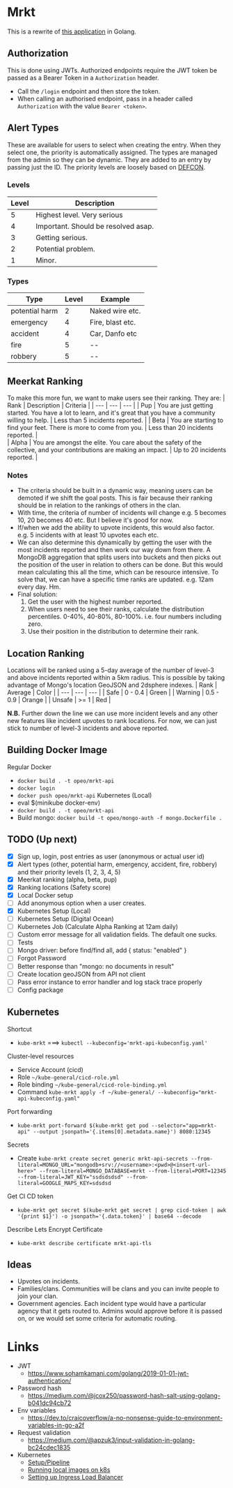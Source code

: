 # Mrkt
This is a rewrite of [this application](https://github.com/OpeOnikute/safety-alert-api) in Golang. 

## Authorization
This is done using JWTs. Authorized endpoints require the JWT token be passed as a Bearer Token in a `Authorization` header.
- Call the `/login` endpoint and then store the token.
- When calling an authorised endpoint, pass in a header called `Authorization` with the value `Bearer <token>`.

## Alert Types
These are available for users to select when creating the entry. When they select one, the priority is automatically assigned. The types are managed from the admin so they can be dynamic. They are added to an entry by passing just the ID.
The priority levels are loosely based on [DEFCON](https://en.wikipedia.org/wiki/DEFCON). 

### Levels
| Level |       Description                     | 
| ---   |          ---                          | 
| 5     | Highest level. Very serious           | 
| 4     | Important. Should be resolved asap.   | 
| 3     | Getting serious.                      | 
| 2     | Potential problem.                    | 
| 1     | Minor.                                | 

### Types
| Type | Level  | Example  | 
| ---  | ---    |    ---       |
| potential harm | 2 |  Naked wire etc.  | 
| emergency | 4  | Fire, blast etc.  |  
| accident  | 4  | Car, Danfo etc  | 
| fire  | 5 |  --  | 
| robbery  | 5 | --  | 

## Meerkat Ranking
To make this more fun, we want to make users see their ranking. They are:
| Rank | Description  | Criteria  | 
| ---  | ---    |    ---       |
| Pup | You are just getting started. You have a lot to learn, and it's great that you have a community willing to help. |  Less than 5 incidents reported.  | 
| Beta | You are starting to find your feet. There is more to come from you.  | Less than 20 incidents reported.  |  
| Alpha  | You are amongst the elite. You care about the safety of the collective, and your contributions are making an impact.  | Up to 20 incidents reported.  | 

### Notes
- The criteria should be built in a dynamic way, meaning users can be demoted if we shift the goal posts. This is fair because their ranking should be in relation to the rankings of others in the clan.
- With time, the criteria of number of incidents will change e.g. 5 becomes 10, 20 becomes 40 etc. But I believe it's good for now.
- If/when we add the ability to upvote incidents, this would also factor. e.g. 5 incidents with at least 10 upvotes each etc.
- We can also determine this dynamically by getting the user with the most incidents reported and then work our way down from there. A MongoDB aggregation that splits users into buckets and then picks out the position of the user in relation to others can be done. But this would mean calculating this all the time, which can be resource intensive. To solve that, we can have a specific time ranks are updated. e.g. 12am every day. Hm.
- Final solution:
    1. Get the user with the highest number reported.
    2. When users need to see their ranks, calculate the distribution percentiles. 0-40%, 40-80%, 80-100%. i.e. four numbers including zero.
    3. Use their position in the distribution to determine their rank.

## Location Ranking
Locations will be ranked using a 5-day average of the number of level-3 and above incidents reported within a 5km radius. This is possible by taking advantage of Mongo's location GeoJSON and 2dsphere indexes.
| Rank        |    Average   |   Color    | 
| ---         |      ---     |    ---     |
| Safe        |    0 - 0.4   |   Green    | 
| Warning     |    0.5 - 0.9 |   Orange   |
| Unsafe      |     >= 1     |    Red     |

**N.B.** Further down the line we can use more incident levels and any other new features like incident upvotes to rank locations. For now, we can just stick to number of level-3 incidents and above reported.

## Building Docker Image
Regular Docker
- `docker build . -t opeo/mrkt-api`
- `docker login`
- `docker push opeo/mrkt-api`
Kubernetes (Local)
- eval $(minikube docker-env)
- `docker build . -t opeo/mrkt-api`
- Build mongo: `docker build -t opeo/mongo-auth -f mongo.Dockerfile .`

## TODO (Up next)
- [x] Sign up, login, post entries as user (anonymous or actual user id)
- [x] Alert types (other, potential harm, emergency, accident, fire, robbery) and their priority levels (1, 2, 3, 4, 5)
- [x] Meerkat ranking (alpha, beta, pup)
- [x] Ranking locations (Safety score)
- [x] Local Docker setup
- [ ] Add anonymous option when a user creates.
- [x] Kubernetes Setup (Local)
- [ ] Kubernetes Setup (Digital Ocean)
- [ ] Kubernetes Job (Calculate Alpha Ranking at 12am daily)
- [ ] Custom error message for all validation fields. The default one sucks.
- [ ] Tests
- [ ] Mongo driver: before find/find all, add { status: "enabled" }
- [ ] Forgot Password
- [ ] Better response than "mongo: no documents in result"
- [ ] Create location geoJSON from API not client
- [ ] Pass error instance to error handler and log stack trace properly
- [ ] Config package

## Kubernetes
Shortcut
- `kube-mrkt` ===> `kubectl --kubeconfig='mrkt-api-kubeconfig.yaml'`

Cluster-level resources
- Service Account (cicd)
- Role `~/kube-general/cicd-role.yml`
- Role binding `~/kube-general/cicd-role-binding.yml`
- Command `kube-mrkt apply -f ~/kube-general/ --kubeconfig="mrkt-api-kubeconfig.yaml"`

Port forwarding
- `kube-mrkt port-forward $(kube-mrkt get pod --selector="app=mrkt-api" --output jsonpath='{.items[0].metadata.name}') 8080:12345`

Secrets
- Create `kube-mrkt create secret generic mrkt-api-secrets --from-literal=MONGO_URL="mongodb+srv://<username>:<pwd>@<insert-url-here>" --from-literal=MONGO_DATABASE=mrkt --from-literal=PORT=12345 --from-literal=JWT_KEY="ssdsdsdsd" --from-literal=GOOGLE_MAPS_KEY=sdsdsd`

Get CI CD token
- `kube-mrkt get secret $(kube-mrkt get secret | grep cicd-token | awk '{print $1}') -o jsonpath='{.data.token}' | base64 --decode`

Describe Lets Encrypt Certificate
- `kube-mrkt describe certificate mrkt-api-tls`

## Ideas
- Upvotes on incidents.
- Families/clans. Communities will be clans and you can invite people to join your clan.
- Government agencies. Each incident type would have a particular agency that it gets routed to. Admins would approve before it is passed on, or we would set some criteria for automatic routing. 

# Links
- JWT 
    - https://www.sohamkamani.com/golang/2019-01-01-jwt-authentication/
- Password hash 
    - https://medium.com/@jcox250/password-hash-salt-using-golang-b041dc94cb72
- Env variables 
    - https://dev.to/craicoverflow/a-no-nonsense-guide-to-environment-variables-in-go-a2f
- Request validation 
    - https://medium.com/@apzuk3/input-validation-in-golang-bc24cdec1835
- Kubernetes 
    - [Setup/Pipeline](https://www.digitalocean.com/community/tutorials/how-to-automate-deployments-to-digitalocean-kubernetes-with-circleci)
    - [Running local images on k8s](https://dzone.com/articles/running-local-docker-images-in-kubernetes-1)
    - [Setting up Ingress Load Balancer](https://www.digitalocean.com/community/tutorials/how-to-set-up-an-nginx-ingress-on-digitalocean-kubernetes-using-helm)